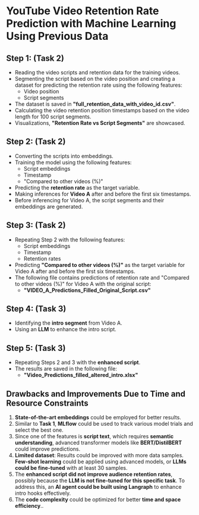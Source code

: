 # YouTube Video Retention Rate Prediction with Machine Learning Using Previous Data

## Step 1: (Task 2)

- Reading the video scripts and retention data for the training videos.
- Segmenting the script based on the video position and creating a dataset for predicting the retention rate using the following features:
  - Video position
  - Script segments
- The dataset is saved in **"full_retention_data_with_video_id.csv"**.
- Calculating the video retention position timestamps based on the video length for 100 script segments.
- Visualizations,  **"Retention Rate vs Script Segments"** are showcased.

## Step 2: (Task 2)

- Converting the scripts into embeddings.
- Training the model using the following features:
  - Script embeddings
  - Timestamp
  - "Compared to other videos (%)"
- Predicting the **retention rate** as the target variable.
- Making inferences for **Video A** after and before the first six timestamps.
- Before inferencing for Video A, the script segments and their embeddings are generated.

## Step 3: (Task 2)

- Repeating Step 2 with the following features:
  - Script embeddings
  - Timestamp
  - Retention rates
- Predicting **"Compared to other videos (%)"** as the target variable for Video A after and before the first six timestamps.
- The following file contains predictions of retention rate and "Compared to other videos (%)" for Video A with the original script:
  - **"VIDEO_A_Predictions_Filled_Original_Script.csv"**

## Step 4: (Task 3)

- Identifying the **intro segment** from Video A.
- Using an **LLM** to enhance the intro script.

## Step 5: (Task 3)

- Repeating Steps 2 and 3 with the **enhanced script**.
- The results are saved in the following file:
  - **"Video_Predictions_filled_altered_intro.xlsx"**

## Drawbacks and Improvements Due to Time and Resource Constraints

1. **State-of-the-art embeddings** could be employed for better results.
2. Similar to **Task 1**, **MLflow** could be used to track various model trials and select the best one.
3. Since one of the features is **script text**, which requires **semantic understanding**, advanced transformer models like **BERT/DistilBERT** could improve predictions.
4. **Limited dataset**: Results could be improved with more data samples. **Few-shot learning** could be applied using advanced models, or **LLMs could be fine-tuned** with at least 30 samples.
5. The **enhanced script did not improve audience retention rates**, possibly because the **LLM is not fine-tuned for this specific task**. To address this, an **AI agent could be built using Langraph** to enhance intro hooks effectively.
6. The **code complexity** could be optimized for better **time and space efficiency**..
